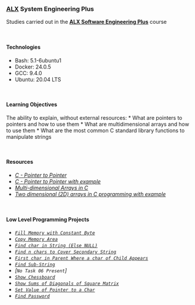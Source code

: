 ### [ALX](https://www.alxafrica.com/) System Engineering Plus

Studies carried out in the **[ALX Software Engineering Plus](https://www.alxafrica.com/software-engineering-plus/)** course

<br />

#### Technologies

* Bash:     5.1-6ubuntu1
* Docker:   24.0.5
* GCC:      9.4.0
* Ubuntu:   20.04 LTS

<br />

#### Learning Objectives

The ability to explain, without external resources:
    * What are pointers to pointers and how to use them
    * What are multidimensional arrays and how to use them
    * What are the most common C standard library functions to manipulate strings

<br />

#### Resources

* _[C - Pointer to Pointer](https://www.tutorialspoint.com/cprogramming/c_pointer_to_pointer.htm)_
* _[C - Pointer to Pointer with example](https://beginnersbook.com/2014/01/c-pointer-to-pointer/)_
* _[Multi-dimensional Arrays in C](https://www.tutorialspoint.com/cprogramming/c_multi_dimensional_arrays.htm)_
* _[Two dimensional (2D) arrays in C programming with example](https://beginnersbook.com/2014/01/2d-arrays-in-c-example/)_

<br />

#### Low Level Programming Projects

* _[`Fill Memory with Constant Byte`](0-memset.c)_
* _[`Copy Memory Area`](1-memcpy.c)_
* _[`Find char in String (Else NULL)`](2-strchr.c)_
* _[`Find n chars to Cover Secondary String`](3-strspn.c)_
* _[`First char in Parent Where a char of Child Appears`](4-strpbrk.c)_
* _[`Find Sub-String`](5-strstr.c)_
* _[`No Task 06 Present`]_
* _[`Show Chessboard`](7-print_chessboard.c)_
* _[`Show Sums of Diagonals of Square Matrix`](8-print_diagsums.c)_
* _[`Set Value of Pointer to a Char`](100-set_string.c)_
* _[`Find Password`](101-crackme_password)_

<br />
